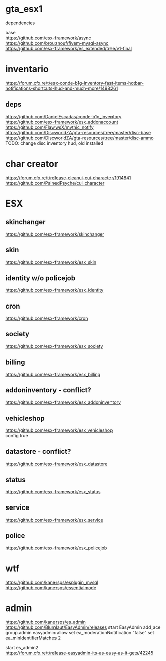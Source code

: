 # gta_esx1

dependencies

base  
https://github.com/esx-framework/async  
https://github.com/brouznouf/fivem-mysql-async  
https://github.com/esx-framework/es_extended/tree/v1-final  

# inventario  
https://forum.cfx.re/t/esx-conde-b1g-inventory-fast-items-hotbar-notifications-shortcuts-hud-and-much-more/1498261  

## deps
https://github.com/DanielEscadas/conde-b1g_inventory  
https://github.com/esx-framework/esx_addonaccount  
https://github.com/FlawwsX/mythic_notify  
https://github.com/DiscworldZA/gta-resources/tree/master/disc-base  
https://github.com/DiscworldZA/gta-resources/tree/master/disc-ammo  
TODO: change disc inventory hud, old installed

# char creator
https://forum.cfx.re/t/release-cleanui-cui-character/1914841  
https://github.com/PainedPsyche/cui_character

# ESX
## skinchanger
https://github.com/esx-framework/skinchanger  
## skin
https://github.com/esx-framework/esx_skin  
## identity w/o policejob
https://github.com/esx-framework/esx_identity
## cron
https://github.com/esx-framework/cron
## society
https://github.com/esx-framework/esx_society
## billing
https://github.com/esx-framework/esx_billing
## addoninventory - conflict?
https://github.com/esx-framework/esx_addoninventory
## vehicleshop
https://github.com/esx-framework/esx_vehicleshop  
config true  
## datastore - conflict?
https://github.com/esx-framework/esx_datastore
## status
https://github.com/esx-framework/esx_status  
## service
https://github.com/esx-framework/esx_service
## police
https://github.com/esx-framework/esx_policejob

# wtf
https://github.com/kanersps/esplugin_mysql  
https://github.com/kanersps/essentialmode

# admin
https://github.com/kanersps/es_admin
https://github.com/Blumlaut/EasyAdmin/releases
start EasyAdmin
add_ace group.admin easyadmin allow
set ea_moderationNotification "false"
set ea_minIdentifierMatches 2

start es_admin2  
https://forum.cfx.re/t/release-easyadmin-its-as-easy-as-it-gets/42245



